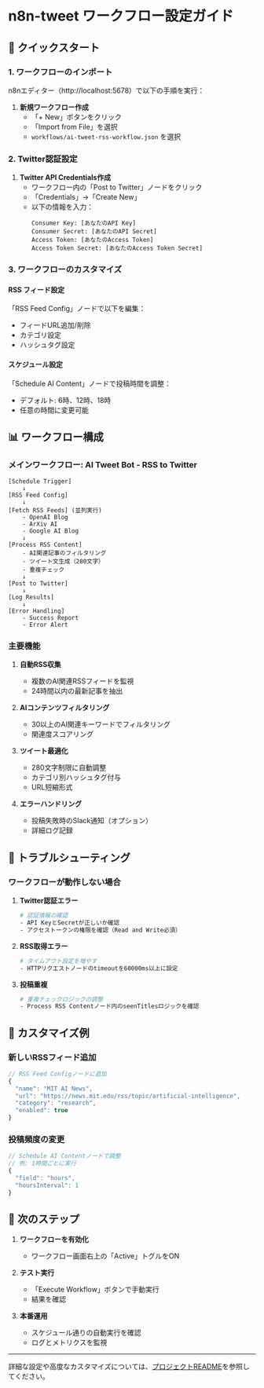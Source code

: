 # n8n-tweet ワークフロー設定ガイド

## 🚀 クイックスタート

### 1. ワークフローのインポート

n8nエディター（http://localhost:5678）で以下の手順を実行：

1. **新規ワークフロー作成**
   - 「+ New」ボタンをクリック
   - 「Import from File」を選択
   - `workflows/ai-tweet-rss-workflow.json` を選択

### 2. Twitter認証設定

1. **Twitter API Credentials作成**
   - ワークフロー内の「Post to Twitter」ノードをクリック
   - 「Credentials」→「Create New」
   - 以下の情報を入力：
     ```
     Consumer Key: [あなたのAPI Key]
     Consumer Secret: [あなたのAPI Secret]
     Access Token: [あなたのAccess Token]
     Access Token Secret: [あなたのAccess Token Secret]
     ```

### 3. ワークフローのカスタマイズ

#### **RSS フィード設定**
「RSS Feed Config」ノードで以下を編集：
- フィードURL追加/削除
- カテゴリ設定
- ハッシュタグ設定

#### **スケジュール設定**
「Schedule AI Content」ノードで投稿時間を調整：
- デフォルト: 6時、12時、18時
- 任意の時間に変更可能

## 📊 ワークフロー構成

### **メインワークフロー: AI Tweet Bot - RSS to Twitter**

```
[Schedule Trigger]
    ↓
[RSS Feed Config]
    ↓
[Fetch RSS Feeds] (並列実行)
    - OpenAI Blog
    - ArXiv AI
    - Google AI Blog
    ↓
[Process RSS Content]
    - AI関連記事のフィルタリング
    - ツイート文生成（280文字）
    - 重複チェック
    ↓
[Post to Twitter]
    ↓
[Log Results]
    ↓
[Error Handling]
    - Success Report
    - Error Alert
```

### **主要機能**

1. **自動RSS収集**
   - 複数のAI関連RSSフィードを監視
   - 24時間以内の最新記事を抽出

2. **AIコンテンツフィルタリング**
   - 30以上のAI関連キーワードでフィルタリング
   - 関連度スコアリング

3. **ツイート最適化**
   - 280文字制限に自動調整
   - カテゴリ別ハッシュタグ付与
   - URL短縮形式

4. **エラーハンドリング**
   - 投稿失敗時のSlack通知（オプション）
   - 詳細ログ記録

## 🔧 トラブルシューティング

### **ワークフローが動作しない場合**

1. **Twitter認証エラー**
   ```bash
   # 認証情報の確認
   - API KeyとSecretが正しいか確認
   - アクセストークンの権限を確認（Read and Write必須）
   ```

2. **RSS取得エラー**
   ```bash
   # タイムアウト設定を増やす
   - HTTPリクエストノードのtimeoutを60000ms以上に設定
   ```

3. **投稿重複**
   ```bash
   # 重複チェックロジックの調整
   - Process RSS Contentノード内のseenTitlesロジックを確認
   ```

## 📝 カスタマイズ例

### **新しいRSSフィード追加**

```javascript
// RSS Feed Configノードに追加
{
  "name": "MIT AI News",
  "url": "https://news.mit.edu/rss/topic/artificial-intelligence",
  "category": "research",
  "enabled": true
}
```

### **投稿頻度の変更**

```javascript
// Schedule AI Contentノードで調整
// 例: 1時間ごとに実行
{
  "field": "hours",
  "hoursInterval": 1
}
```

## 🎯 次のステップ

1. **ワークフローを有効化**
   - ワークフロー画面右上の「Active」トグルをON

2. **テスト実行**
   - 「Execute Workflow」ボタンで手動実行
   - 結果を確認

3. **本番運用**
   - スケジュール通りの自動実行を確認
   - ログとメトリクスを監視

---

詳細な設定や高度なカスタマイズについては、[プロジェクトREADME](../README.md)を参照してください。